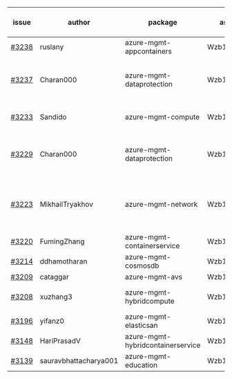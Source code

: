 | issue | author | package | assignee | bot advice | created date of issue | target release date | date from target |
| ------ | ------ | ------ | ------ | ------ | ------ | ------ | :-----: |
| [#3238](https://github.com/Azure/sdk-release-request/issues/3238) | ruslany | azure-mgmt-appcontainers | Wzb123456789 |  | 10-04 | 10-12 |  |
| [#3237](https://github.com/Azure/sdk-release-request/issues/3237) | Charan000 | azure-mgmt-dataprotection | Wzb123456789 | duplicated issue  <br> close to release date.  | 10-03 | 10-05 | 0 |
| [#3233](https://github.com/Azure/sdk-release-request/issues/3233) | Sandido | azure-mgmt-compute | Wzb123456789 | new issue. MultiAPI | 09-30 | 10-17 |  |
| [#3229](https://github.com/Azure/sdk-release-request/issues/3229) | Charan000 | azure-mgmt-dataprotection | Wzb123456789 | duplicated issue  <br> close to release date.  | 09-29 | 10-03 | -2 |
| [#3223](https://github.com/Azure/sdk-release-request/issues/3223) | MikhailTryakhov | azure-mgmt-network | Wzb123456789 | new issue. close to release date.  MultiAPI | 09-28 | 10-05 | 0 |
| [#3220](https://github.com/Azure/sdk-release-request/issues/3220) | FumingZhang | azure-mgmt-containerservice | Wzb123456789 |  | 09-28 | 09-30 |  |
| [#3214](https://github.com/Azure/sdk-release-request/issues/3214) | ddhamotharan | azure-mgmt-cosmosdb | Wzb123456789 |  | 09-27 | 10-11 |  |
| [#3209](https://github.com/Azure/sdk-release-request/issues/3209) | cataggar | azure-mgmt-avs | Wzb123456789 | Hold on | 09-26 | 10-31 |  |
| [#3208](https://github.com/Azure/sdk-release-request/issues/3208) | xuzhang3 | azure-mgmt-hybridcompute | Wzb123456789 | close to release date.  | 09-21 | 10-05 | 0 |
| [#3196](https://github.com/Azure/sdk-release-request/issues/3196) | yifanz0 | azure-mgmt-elasticsan | Wzb123456789 |  | 09-19 | 10-12 |  |
| [#3148](https://github.com/Azure/sdk-release-request/issues/3148) | HariPrasadV | azure-mgmt-hybridcontainerservice | Wzb123456789 |  | 09-07 | 10-11 |  |
| [#3139](https://github.com/Azure/sdk-release-request/issues/3139) | sauravbhattacharya001 | azure-mgmt-education | Wzb123456789 |  | 09-02 | 10-17 |  |

